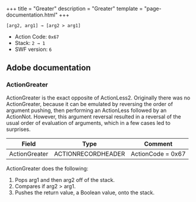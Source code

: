 +++
title = "Greater"
description = "Greater"
template = "page-documentation.html"
+++

```
[arg2, arg1] → [arg2 > arg1]
```

- Action Code: `0x67`
- Stack: `2 → 1`
- SWF version: `6`

## Adobe documentation

### ActionGreater

ActionGreater is the exact opposite of ActionLess2. Originally there was no ActionGreater, because it can be
emulated by reversing the order of argument pushing, then performing an ActionLess followed by an ActionNot.
However, this argument reversal resulted in a reversal of the usual order of evaluation of arguments, which in a
few cases led to surprises.

| Field              | Type               | Comment           |
|--------------------|--------------------|-------------------|
| ActionGreater      | ACTIONRECORDHEADER | ActionCode = 0x67 |

ActionGreater does the following:
1. Pops arg1 and then arg2 off of the stack.
2. Compares if arg2 > arg1.
3. Pushes the return value, a Boolean value, onto the stack.
